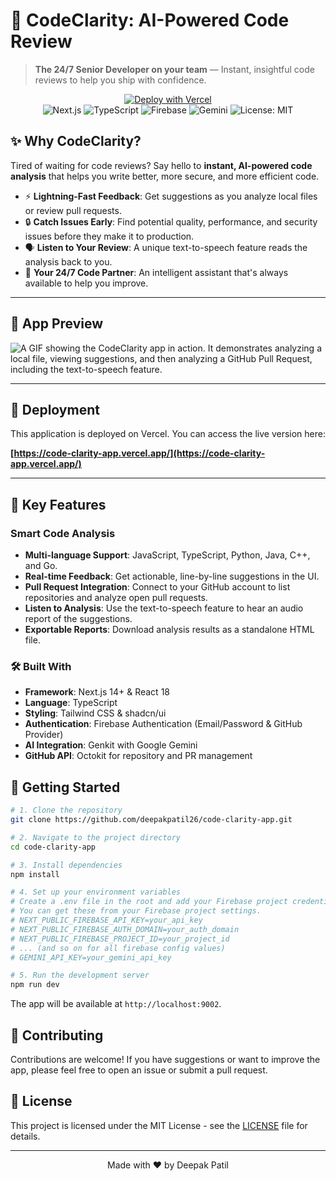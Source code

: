 # 🚀 CodeClarity: AI-Powered Code Review

> **The 24/7 Senior Developer on your team** — Instant, insightful code reviews to help you ship with confidence.

<div align="center">
  <a href="https://code-clarity-app.vercel.app/" target="_blank">
    <img src="https://vercel.com/button" alt="Deploy with Vercel"/>
  </a>
</div>

<div align="center">
  <img src="https://img.shields.io/badge/Next.js-000000?style=for-the-badge&logo=nextdotjs&logoColor=white" alt="Next.js" />
  <img src="https://img.shields.io/badge/TypeScript-007ACC?style=for-the-badge&logo=typescript&logoColor=white" alt="TypeScript" />
  <img src="https://img.shields.io/badge/Firebase-FFCA28?style=for-the-badge&logo=firebase&logoColor=black" alt="Firebase" />
  <img src="https://img.shields.io/badge/Google%20Gemini-8E77F7?style=for-the-badge&logo=google-gemini&logoColor=white" alt="Gemini" />
  <img src="https://img.shields.io/badge/License-MIT-yellow.svg?style=for-the-badge" alt="License: MIT" />
</div>

## ✨ Why CodeClarity?

Tired of waiting for code reviews? Say hello to **instant, AI-powered code analysis** that helps you write better, more secure, and more efficient code.

- ⚡ **Lightning-Fast Feedback**: Get suggestions as you analyze local files or review pull requests.
- 🔒 **Catch Issues Early**: Find potential quality, performance, and security issues before they make it to production.
- 🗣️ **Listen to Your Review**: A unique text-to-speech feature reads the analysis back to you.
- 🤖 **Your 24/7 Code Partner**: An intelligent assistant that's always available to help you improve.

---

## 📸 App Preview

![A GIF showing the CodeClarity app in action. It demonstrates analyzing a local file, viewing suggestions, and then analyzing a GitHub Pull Request, including the text-to-speech feature.](app-preview.gif)

---

## 🚀 Deployment

This application is deployed on Vercel. You can access the live version here:

**[https://code-clarity-app.vercel.app/](https://code-clarity-app.vercel.app/)**

---

## 🎯 Key Features

### Smart Code Analysis
- **Multi-language Support**: JavaScript, TypeScript, Python, Java, C++, and Go.
- **Real-time Feedback**: Get actionable, line-by-line suggestions in the UI.
- **Pull Request Integration**: Connect to your GitHub account to list repositories and analyze open pull requests.
- **Listen to Analysis**: Use the text-to-speech feature to hear an audio report of the suggestions.
- **Exportable Reports**: Download analysis results as a standalone HTML file.

### 🛠️ Built With
- **Framework**: Next.js 14+ & React 18
- **Language**: TypeScript
- **Styling**: Tailwind CSS & shadcn/ui
- **Authentication**: Firebase Authentication (Email/Password & GitHub Provider)
- **AI Integration**: Genkit with Google Gemini
- **GitHub API**: Octokit for repository and PR management

## 🏁 Getting Started

```bash
# 1. Clone the repository
git clone https://github.com/deepakpatil26/code-clarity-app.git

# 2. Navigate to the project directory
cd code-clarity-app

# 3. Install dependencies
npm install

# 4. Set up your environment variables
# Create a .env file in the root and add your Firebase project credentials.
# You can get these from your Firebase project settings.
# NEXT_PUBLIC_FIREBASE_API_KEY=your_api_key
# NEXT_PUBLIC_FIREBASE_AUTH_DOMAIN=your_auth_domain
# NEXT_PUBLIC_FIREBASE_PROJECT_ID=your_project_id
# ... (and so on for all firebase config values)
# GEMINI_API_KEY=your_gemini_api_key

# 5. Run the development server
npm run dev
```
The app will be available at `http://localhost:9002`.

## 🤝 Contributing

Contributions are welcome! If you have suggestions or want to improve the app, please feel free to open an issue or submit a pull request.

## 📄 License

This project is licensed under the MIT License - see the [LICENSE](LICENSE) file for details.

---

<div align="center">
  Made with ❤️ by Deepak Patil
</div>
